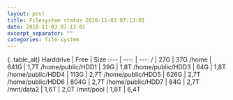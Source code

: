 ```yaml
---
layout: post
title: Filesystem status 2018-11-03 07:13:01
date: 2018-11-03 07:13:01
excerpt_separator: ""
categories: file-system
---
```

{:.table_alt}
Harddrive | Free | Size
:--- | ---: | ---:
/ | 27G | 37G
/home | 641G | 1,7T
/home/public/HDD1 | 39G | 1,8T
/home/public/HDD3 | 64G | 1,8T
/home/public/HDD4 | 113G | 2,7T
/home/public/HDD5 | 626G | 2,7T
/home/public/HDD6 | 804G | 2,7T
/home/public/HDD7 | 84G | 2,7T
/mnt/data2 | 1,6T | 2,0T
/mnt/pool | 1,8T | 6,4T
